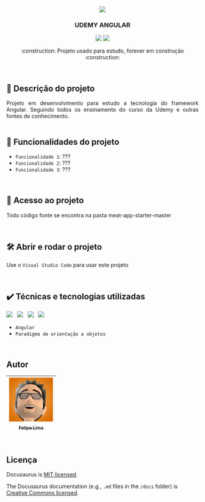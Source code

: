 <p align="center"><img src="https://raw.githubusercontent.com/felip3fl/UDEMY_ANGULAR/b0e4b886234f70753787d78cb23e6f56908774e0/Material/Icon/angular-icon-seeklogo.svg" width="170" align="center"></p>
<h3 align="center">UDEMY ANGULAR</h3>
<p align="center">
<img src="https://img.shields.io/badge/STATUS-EM%20DESENVOLVIMENTO-ef249f">
<img src="https://img.shields.io/badge/PROJECT%20VERSION-1.0.0-840ef0">
</p>
<p align="center"> 
    :construction:  Projeto usado para estudo, forever em construção  :construction:
</p>
<br>

## 📃 Descrição do projeto

<p align="justify">
 Projeto em desenvolvimento para estudo a tecnologia do framework Angular. Seguindo todos os ensinamento do curso da Udemy e outras fontes de conhecimento.


<BR>

<BR>

## :hammer: Funcionalidades do projeto

- `Funcionalidade 1`: ???
- `Funcionalidade 2`: ???
- `Funcionalidade 3`: ???

<BR>

## 📁 Acesso ao projeto

Todo código fonte se encontra na pasta meat-app-starter-master

<BR>

## 🛠️ Abrir e rodar o projeto

Use o ``Visual Studio Code`` para usar este projeto

<BR>

## ✔️ Técnicas e tecnologias utilizadas

<p align="justify">
<img width="86" src="https://raw.githubusercontent.com/felip3fl/UDEMY_ANGULAR/b0e4b886234f70753787d78cb23e6f56908774e0/Material/Icon/angular-icon-seeklogo.svg">
&nbsp;&nbsp;<img width="90" src="https://cdn.jsdelivr.net/gh/devicons/devicon/icons/git/git-original.svg">
&nbsp;&nbsp;<img width="90"  src="https://cdn.jsdelivr.net/gh/devicons/devicon/icons/typescript/typescript-original.svg">
&nbsp;&nbsp;<img width="90" src="https://cdn.jsdelivr.net/gh/devicons/devicon/icons/vscode/vscode-original.svg">
</p>

- ``Angular``
- ``Paradigma de orientação a objetos``

<BR>

## Autor

| [<img src="https://github.com/felip3fl/felip3fl/blob/main/Material/Nick/nick1.jpg?raw=true" width=115><br><sub>Felipe Lima</sub>](https://github.com/felip3fl) | 
| :---: 
  
<BR>
  
## Licença

Docusaurus is [MIT licensed](./LICENSE).

The Docusaurus documentation (e.g., `.md` files in the `/docs` folder) is [Creative Commons licensed](./LICENSE-docs).
